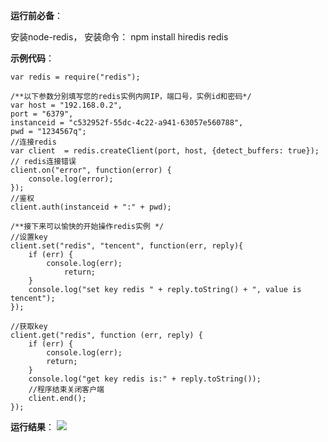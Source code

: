 **运行前必备**：

安装node-redis，
安装命令：
npm install hiredis redis

**示例代码**：

```
var redis = require("redis");

/**以下参数分别填写您的redis实例内网IP，端口号，实例id和密码*/
var host = "192.168.0.2",
port = "6379",  
instanceid = "c532952f-55dc-4c22-a941-63057e560788",  
pwd = "1234567q";  
//连接redis  
var client  = redis.createClient(port, host, {detect_buffers: true});
// redis连接错误    
client.on("error", function(error) {
    console.log(error);
});
//鉴权    
client.auth(instanceid + ":" + pwd);

/**接下来可以愉快的开始操作redis实例 */  
//设置key
client.set("redis", "tencent", function(err, reply){
    if (err) {
        console.log(err);  
            return;  
    }
    console.log("set key redis " + reply.toString() + ", value is tencent");  
});

//获取key    
client.get("redis", function (err, reply) {
    if (err) {
        console.log(err);  
        return;  
    }
    console.log("get key redis is:" + reply.toString());
    //程序结束关闭客户端
    client.end();
});
```

**运行结果**：
![](http://imgcache.tce.fsphere.cn/static/qzonestyle.gtimg.cn/qzone/vas/opensns/res/img/NodeJS-1.jpg)